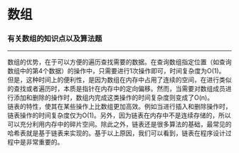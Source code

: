 # 数组
### 有关数组的知识点以及算法题

-----
数组的优势，在于可以方便的遍历查找需要的数据。在查询数组指定位置（如查询数组中的第4个数据）的操作中，只需要进行1次操作即可，时间复杂度为O(1)。<br>
但是，这种时间上的便利性，是因为数组在内存中占用了连续的空间，在进行类似的查找或者遍历时，本质是指针在内存中的定向偏移。然而，当需要对数组成员进行添加和删除的操作时，数组内完成这类操作的时间复杂度则变成了O(n)。<br>
链表的特性，使其在某些操作上比数组更加高效。例如当进行插入和删除操作时，链表操作的时间复杂度仅为O(1)。另外，因为链表在内存中不是连续存储的，所以可以充分利用内存中的碎片空间。除此之外，链表还是很多算法的基础，最常见的哈希表就是基于链表来实现的。基于以上原因，我们可以看到，链表在程序设计过程中是非常重要的。

